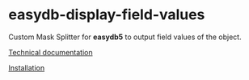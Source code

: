 # easydb-display-field-values

Custom Mask Splitter for **easydb5** to output field values of the object.

[Technical documentation](https://docs.easydb.de/en/technical/plugins/reference/webfrontend/display-field-values/)

[Installation](https://docs.easydb.de/en/sysadmin/configuration/easydb-server.yml/plugins/display-field-values/#display-field-values-plugin)
